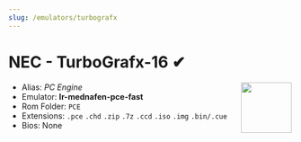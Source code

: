 ```yaml
---
slug: /emulators/turbografx
---
```


# NEC - TurboGrafx-16 ✔

<img src="https://user-images.githubusercontent.com/44569252/188292695-08c9ac3c-b206-4ea5-aaba-c60683d4b4a0.png" align="right" width="90" />

- Alias: *PC Engine*
- Emulator: **lr-mednafen-pce-fast**
- Rom Folder: `PCE`
- Extensions: `.pce` `.chd` `.zip` `.7z` `.ccd` `.iso` `.img` `.bin/.cue`
- Bios: None
